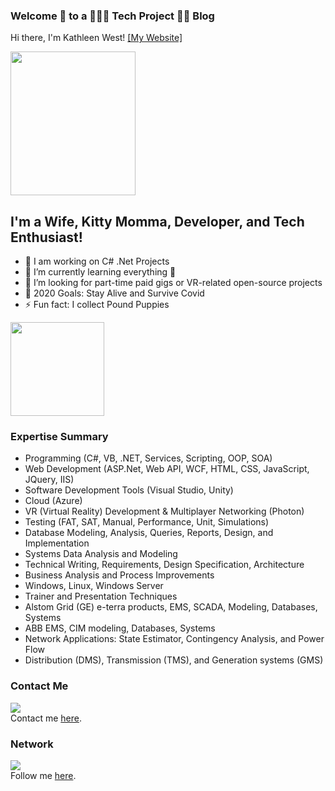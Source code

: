 ### Welcome 👋 to a 👩🏼‍💻 Tech Project 🙆🏼 Blog 

Hi there, I'm Kathleen West! [[My Website]](https://portfolio.katiegirl.net)

<img src="https://www.katiegirl.net/images/GitHubHeadShot.jpg" width="200" height="230">

## I'm a Wife, Kitty Momma, Developer, and Tech Enthusiast!

- 🔭 I am working on C# .Net Projects
- 🌱 I’m currently learning everything 🤣
- 👯 I’m looking for part-time paid gigs or VR-related open-source projects
- 🥅 2020 Goals: Stay Alive and Survive Covid
- ⚡ Fun fact: I collect Pound Puppies 

<img src="https://www.katiegirl.net/images/social/poundpuppies.jpg" width="150" height="150">

### Expertise Summary

<ul>
  <li>Programming (C#, VB, .NET, Services, Scripting, OOP, SOA)</li>
<li>Web Development (ASP.Net, Web API, WCF, HTML, CSS, JavaScript, JQuery, IIS)</li>
<li>Software Development Tools (Visual Studio, Unity)</li>
<li>Cloud (Azure)</li>
<li>VR (Virtual Reality) Development & Multiplayer Networking (Photon)</li>
<li>Testing (FAT, SAT, Manual, Performance, Unit, Simulations)</li>
<li>Database Modeling, Analysis, Queries, Reports, Design, and Implementation</li>
<li>Systems Data Analysis and Modeling</li>
<li>Technical Writing, Requirements, Design Specification, Architecture</li>
<li>Business Analysis and Process Improvements</li>
<li>Windows, Linux, Windows Server</li>
<li>Trainer and Presentation Techniques</li>
<li>Alstom Grid (GE) e-terra products, EMS, SCADA, Modeling, Databases, Systems</li>
<li>ABB EMS, CIM modeling, Databases, Systems</li>
<li>Network Applications: State Estimator, Contingency Analysis, and Power Flow</li>
<li>Distribution (DMS), Transmission (TMS), and Generation systems (GMS)</li>
</ul>

### Contact Me
<img src="https://i2.wp.com/portfolio.katiegirl.net/wp-content/uploads/2017/11/mailontheway.jpg?resize=200%2C181"><br> 
Contact me <a href="https://portfolio.katiegirl.net/2017/11/07/how-to-contact-me/">here</a>. 

### Network

<img src="https://i1.wp.com/portfolio.katiegirl.net/wp-content/uploads/2019/02/linkedin.jpg?resize=150%2C150&ssl=1"><br> 
Follow me <a href="https://www.linkedin.com/in/kathleenewest/">here</a>.





